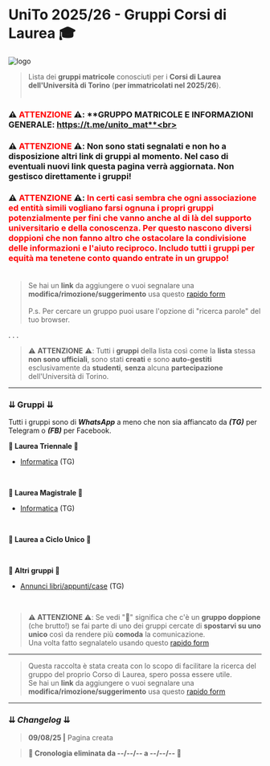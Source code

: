 # UniTo 2025/26 - Gruppi Corsi di Laurea 🎓

![logo](https://imgur.com/0j40uci.jpg)


> Lista dei **gruppi matricole** conosciuti per i **Corsi di Laurea dell'Università di Torino** (**per immatricolati nel 2025/26**).<br><br>

### ⚠️ **<span style="color:red">ATTENZIONE</span>** ⚠️:  **GRUPPO MATRICOLE E INFORMAZIONI GENERALE: https://t.me/unito_mat**<br>

### ⚠️ **<span style="color:red">ATTENZIONE</span>** ⚠️:  **Non sono stati segnalati e non ho a disposizione altri link di gruppi al momento.** Nel caso di **eventuali nuovi link** questa pagina verrà **aggiornata**. **Non gestisco direttamente i gruppi!**<br>

### ⚠️ **<span style="color:red">ATTENZIONE</span>** ⚠️:  **<span style="color:red">In certi casi sembra che ogni associazione ed entità simili vogliano farsi ognuna i propri gruppi potenzialmente per fini che vanno anche al di là del supporto universitario e della conoscenza. Per questo nascono diversi doppioni che non fanno altro che ostacolare la condivisione delle informazioni e l'aiuto reciproco. Includo tutti i gruppi per equità ma tenetene conto quando entrate in un gruppo!</span>**<br><br>

> Se hai un **link** da aggiungere o vuoi segnalare una **modifica/rimozione/suggerimento** usa questo [rapido form](https://rebrand.ly/form-gruppi-unito)<br><br>
>P.s. Per cercare un gruppo puoi usare l'opzione di "ricerca parole" del tuo browser.

. . .

>⚠️ **ATTENZIONE** ⚠️: Tutti i **gruppi** della lista così come la **lista** stessa **non sono ufficiali**, sono stati **creati** e sono **auto-gestiti** esclusivamente da **studenti**, **senza** alcuna **partecipazione** dell'Università di Torino.

***

### ⇊ Gruppi ⇊

Tutti i gruppi sono di _**WhatsApp**_ a meno che non sia affiancato da _**(TG)**_ per Telegram o _**(FB)**_ per Facebook.

**🔷 Laurea Triennale 🔷**

- [Informatica](https://t.me/+Ox2fUmU2Un4xYTM0) (TG)


<br>

**🔶 Laurea Magistrale 🔶**

- [Informatica](https://t.me/joinchat/BbqyERQcACYhQFEO1iJD2g) (TG)

<br>

**🔷 Laurea a Ciclo Unico 🔷**



<br>

**🔶 Altri gruppi 🔶**

- [Annunci libri/appunti/case](https://t.me/annunci_unito) (TG)

<br>

>**⚠️ ATTENZIONE ⚠️**: Se vedi "🔴" significa che c'è un **gruppo doppione** (che brutto!) se fai parte di uno dei gruppi cercate di **spostarvi su uno unico** così da rendere più **comoda** la comunicazione.<br>
>Una volta fatto segnalatelo usando questo [rapido form](https://rebrand.ly/form-gruppi-unito)

***

>Questa raccolta è stata creata con lo scopo di facilitare la ricerca del gruppo del proprio Corso di Laurea, spero possa essere utile.<br>
>Se hai un **link** da aggiungere o vuoi segnalare una **modifica/rimozione/suggerimento** usa questo [rapido form](https://rebrand.ly/form-gruppi-unito)

***

### ⇊ *Changelog* ⇊

>**09/08/25 |** Pagina creata<br>

>**🔺 Cronologia eliminata da --/--/-- a  --/--/-- 🔺**<br>


<!-- 
CRONOLOGIA VECCHIA



-->